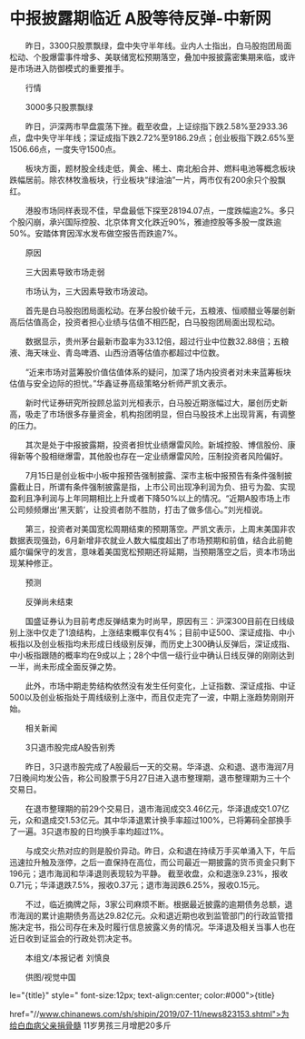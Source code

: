 # 中报披露期临近 A股等待反弹-中新网

　　昨日，3300只股票飘绿，盘中失守半年线。业内人士指出，白马股抱团局面松动、个股爆雷事件增多、美联储宽松预期落空，叠加中报披露密集期来临，或许是市场进入防御模式的重要推手。

　　行情

　　3000多只股票飘绿

　　昨日，沪深两市早盘震荡下挫。截至收盘，上证综指下跌2.58%至2933.36点，盘中失守半年线；深证成指下跌2.72%至9186.29点；创业板指下跌2.65%至1506.66点，一度失守1500点。

　　板块方面，题材股全线走低，黄金、稀土、南北船合并、燃料电池等概念板块跌幅居前。除农林牧渔板块，行业板块“绿油油”一片，两市仅有200余只个股飘红。

　　港股市场同样表现不佳，早盘最低下探至28194.07点，一度跌幅逾2%。多只个股闪崩，承兴国际控股、北京体育文化跌近90%，雅迪控股等多股一度跌逾50%。安踏体育因浑水发布做空报告而跌逾7%。

　　原因

　　三大因素导致市场走弱

　　市场认为，三大因素导致市场波动。

　　首先是白马股抱团局面松动。在茅台股价破千元，五粮液、恒顺醋业等屡创新高后估值高企，投资者担心业绩与估值不相匹配，白马股抱团局面出现松动。

　　数据显示，贵州茅台最新市盈率为33.12倍，超过行业中位数32.88倍；五粮液、海天味业、青岛啤酒、山西汾酒等估值亦都超过中位数。

　　“近来市场对蓝筹股价值估值体系的疑问，加深了场内投资者对未来蓝筹板块估值与安全边际的担忧。”华鑫证券高级策略分析师严凯文表示。

　　新时代证券研究所投顾总监刘光桓表示，白马股近期涨幅过大，屡创历史新高，吸走了市场很多存量资金，机构抱团明显，但白马股技术上出现背离，有调整的压力。

　　其次是处于中报披露期，投资者担忧业绩爆雷风险。新城控股、博信股份、康得新等个股相继爆雷，其他股也存在一定业绩爆雷风险，压制投资者风险偏好。

　　7月15日是创业板中小板中报预告强制披露、深市主板中报预告有条件强制披露截止日，所谓有条件强制披露是指，上市公司出现净利润为负、扭亏为盈、实现盈利且净利润与上年同期相比上升或者下降50%以上的情况。“近期A股市场上市公司频频爆出‘黑天鹅’，让投资者防不胜防，打击了做多信心。”刘光桓说。

　　第三，投资者对美国宽松周期结束的预期落空。严凯文表示，上周末美国非农数据表现强劲，6月新增非农就业人数大幅度超出了市场预期和前值，结合此前鲍威尔偏保守的发言，意味着美国宽松预期还将延期，当预期落空之后，资本市场出现某种修正。

　　预测

　　反弹尚未结束

　　国盛证券认为目前考虑反弹结束为时尚早，原因有三：沪深300目前在日线级别上涨中仅走了1浪结构，上涨结束概率仅有4%；目前中证500、深证成指、中小板指以及创业板指均未形成日线级别反弹，而历史上300确认反弹后，深证成指、中小板指跟随的概率均在9成以上；28个中信一级行业中确认日线反弹的刚刚达到一半，尚未形成全面反弹之势。

　　此外，市场中期走势结构依然没有发生任何变化，上证指数、深证成指、中证500以及创业板指处于周线级别上涨中，而且仅走完了一波，中期上涨趋势刚刚开始。

　　相关新闻

　　3只退市股完成A股告别秀

　　昨日，3只退市股完成了A股最后一天的交易。华泽退、众和退、退市海润7月7日晚间均发公告，称公司股票于5月27日进入退市整理期，退市整理期为三十个交易日。

　　在退市整理期的前29个交易日，退市海润成交3.46亿元，华泽退成交1.07亿元，众和退成交1.53亿元。其中华泽退累计换手率超过100%，已将筹码全部换手了一遍。3只退市股的日均换手率均超过1%。

　　与成交火热对应的则是股价异动。昨日，众和退在持续万手买单涌入下，午后迅速拉升触及涨停，之后一直保持在高位，而公司最近一期披露的货币资金只剩下196元；退市海润和华泽退则表现较为平静。 截至收盘，众和退涨9.23%，报收0.71元；华泽退跌7.5%，报收0.37元；退市海润跌6.25%，报收0.15元。

　　不过，临近摘牌之际，3家公司麻烦不断。根据最近披露的逾期债务总额，退市海润的累计逾期债务高达29.82亿元。众和退近期也收到监管部门的行政监管措施决定书，指公司存在未及时履行信息披露义务的情况。华泽退及相关当事人也在近日收到证监会的行政处罚决定书。

　　本组文/本报记者 刘慎良

　　供图/视觉中国

le="{title}" style=" font-size:12px; text-align:center; color:#000">{title}

href="//www.chinanews.com/sh/shipin/2019/07-11/news823153.shtml">为给白血病父亲捐骨髓 11岁男孩三月增肥20多斤
